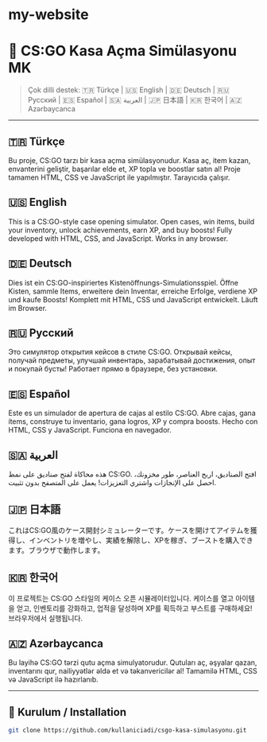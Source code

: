 # my-website
# 🎁 CS:GO Kasa Açma Simülasyonu MK

> Çok dilli destek: 🇹🇷 Türkçe | 🇺🇸 English | 🇩🇪 Deutsch | 🇷🇺 Русский | 🇪🇸 Español | 🇸🇦 العربية | 🇯🇵 日本語 | 🇰🇷 한국어 | 🇦🇿 Azərbaycanca

---

## 🇹🇷 Türkçe

Bu proje, CS:GO tarzı bir kasa açma simülasyonudur. Kasa aç, item kazan, envanterini geliştir, başarılar elde et, XP topla ve boostlar satın al! Proje tamamen HTML, CSS ve JavaScript ile yapılmıştır. Tarayıcıda çalışır.

## 🇺🇸 English

This is a CS:GO-style case opening simulator. Open cases, win items, build your inventory, unlock achievements, earn XP, and buy boosts! Fully developed with HTML, CSS, and JavaScript. Works in any browser.

## 🇩🇪 Deutsch

Dies ist ein CS:GO-inspiriertes Kistenöffnungs-Simulationsspiel. Öffne Kisten, sammle Items, erweitere dein Inventar, erreiche Erfolge, verdiene XP und kaufe Boosts! Komplett mit HTML, CSS und JavaScript entwickelt. Läuft im Browser.

## 🇷🇺 Русский

Это симулятор открытия кейсов в стиле CS:GO. Открывай кейсы, получай предметы, улучшай инвентарь, зарабатывай достижения, опыт и покупай бусты! Работает прямо в браузере, без установки.

## 🇪🇸 Español

Este es un simulador de apertura de cajas al estilo CS:GO. Abre cajas, gana ítems, construye tu inventario, gana logros, XP y compra boosts. Hecho con HTML, CSS y JavaScript. Funciona en navegador.

## 🇸🇦 العربية

هذه محاكاة لفتح صناديق على نمط CS:GO. افتح الصناديق، اربح العناصر، طور مخزونك، احصل على الإنجازات واشتري التعزيزات! يعمل على المتصفح بدون تثبيت.

## 🇯🇵 日本語

これはCS:GO風のケース開封シミュレーターです。ケースを開けてアイテムを獲得し、インベントリを増やし、実績を解除し、XPを稼ぎ、ブーストを購入できます。ブラウザで動作します。

## 🇰🇷 한국어

이 프로젝트는 CS:GO 스타일의 케이스 오픈 시뮬레이터입니다. 케이스를 열고 아이템을 얻고, 인벤토리를 강화하고, 업적을 달성하며 XP를 획득하고 부스트를 구매하세요! 브라우저에서 실행됩니다.

## 🇦🇿 Azərbaycanca

Bu layihə CS:GO tərzi qutu açma simulyatorudur. Qutuları aç, əşyalar qazan, inventarını qur, nailiyyətlər əldə et və təkanvericilər al! Tamamilə HTML, CSS və JavaScript ilə hazırlanıb.

---

## 📁 Kurulum / Installation

```bash
git clone https://github.com/kullaniciadi/csgo-kasa-simulasyonu.git
